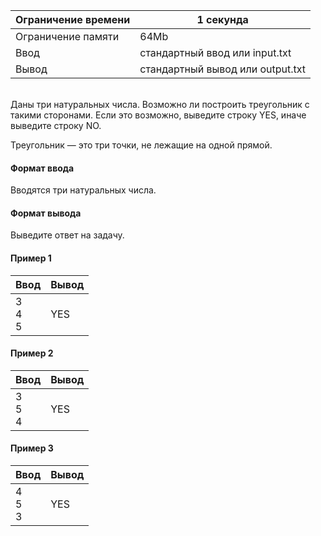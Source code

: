 | Ограничение времени 	| 1 секунда                        	|
|---------------------	|----------------------------------	|
| Ограничение памяти  	| 64Mb                             	|
| Ввод                	| стандартный ввод или input.txt   	|
| Вывод               	| стандартный вывод или output.txt 	|

\
Даны три натуральных числа. Возможно ли построить треугольник с такими сторонами. Если это возможно, выведите строку YES, иначе выведите строку NO.

Треугольник — это три точки, не лежащие на одной прямой.

#### Формат ввода ####
Вводятся три натуральных числа.

#### Формат вывода ####
Выведите ответ на задачу.

#### Пример 1 ####
| Ввод                   	| Вывод 	|
|------------------------	|-------	|
| 3 <br /> 4 <br /> 5	| YES     	|

#### Пример 2 ####
| Ввод                   	| Вывод 	|
|------------------------	|-------	|
| 3 <br /> 5 <br /> 4	| YES     	|

#### Пример 3 ####
| Ввод                   	| Вывод 	|
|------------------------	|-------	|
| 4 <br /> 5 <br /> 3	| YES     	|
